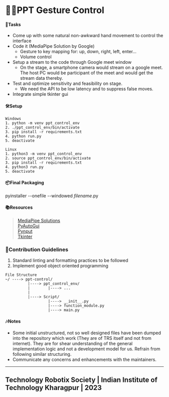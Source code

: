# 🙋🏻PPT Gesture Control

#### 📑Tasks
* Come up with some natural non-awkward hand movement to control the interface
* Code it (MediaPipe Solution by Google)
  * Gesture to key mapping for: up, down, right, left, enter...
  * Volume control 
* Setup a stream to the code through Google meet window
  * On the stage, a smartphone camera would stream on a google meet. The host PC would be participant of the meet and would get the stream data thereby.
* Test and optimize sensitivity and feasibility on stage.
  * We need the API to be low latency and to suppress false moves.
* Integrate simple tkinter gui 

#### 🛠️Setup
```
Windows
1. python -m venv ppt_control_env
2. ./ppt_control_env/bin/activate
3. pip install -r requirements.txt
4. python run.py
5. deactivate
```
```
Linux
1. python3 -m venv ppt_control_env
2. source ppt_control_env/bin/activate
3. pip install -r requirements.txt
4. python3 run.py
5. deactivate
```

#### 📦Final Packaging
pyinstaller --onefile --windowed <i>filename</i>.py

#### 📚Resources
> [MediaPipe Solutions](https://developers.google.com/mediapipe/solutions/guide)<br>
> [PyAutoGui](https://pypi.org/project/PyAutoGUI/#:~:text=PyAutoGUI%20is%20a%20cross%2Dplatform,https%3A%2F%2Fpyautogui.readthedocs.org)<br>
> [Pynput](https://pypi.org/project/pynput/)<br>
> [Tkinter](https://docs.python.org/3/library/tkinter.html)

### 🛂Contribution Guidelines
1. Standard linting and formatting practices to be followed
2. Implement good object oriented programming

```
File Structure
~/ ----> ppt-control/
          |----> ppt_control_env/
          |        |----> ...  
          |
          |----> Script/
                   |----> __init__.py
                   |----> function_module.py
                   |----> main.py
```

#### 🎶Notes
* Some initial unstructured, not so well designed files have been dumped into the repository which work (They are of TRS itself and not from internet). They are for shear understanding of the general implementation logic and not a development model for us. Refrain from following similar structuring.  
* Communicate any concerns and enhancements with the maintainers.

***
## Technology Robotix Society | Indian Institute of Technology Kharagpur | 2023
